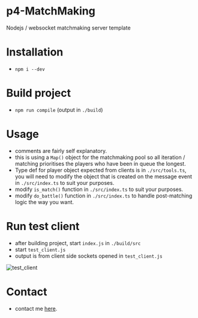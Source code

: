 # p4-MatchMaking
Nodejs / websocket matchmaking server template

# Installation
- `npm i --dev`

# Build project
- `npm run compile` (output in `./build`)

# Usage
- comments are fairly self explanatory.
- this is using a `Map()` object for the matchmaking pool so all iteration / matching prioritises the players who have been in queue the longest.
- Type def for player object expected from clients is in `./src/tools.ts`, you will need to modify the object that is created on the message event in `./src/index.ts` to suit your purposes.
- modify `is_match()` function in `./src/index.ts` to suit your purposes.
- modify `do_battle()` function in `./src/index.ts` to handle post-matching logic the way you want.

# Run test client
- after building project, start `index.js` in `./build/src`
- start `test_client.js`
- output is from client side sockets opened in `test_client.js`

![test_client](https://media.giphy.com/media/bxfq9gP0HBjQVts0PZ/giphy.gif)

# Contact
- contact me [here](https://discord.gg/frA9tys).
